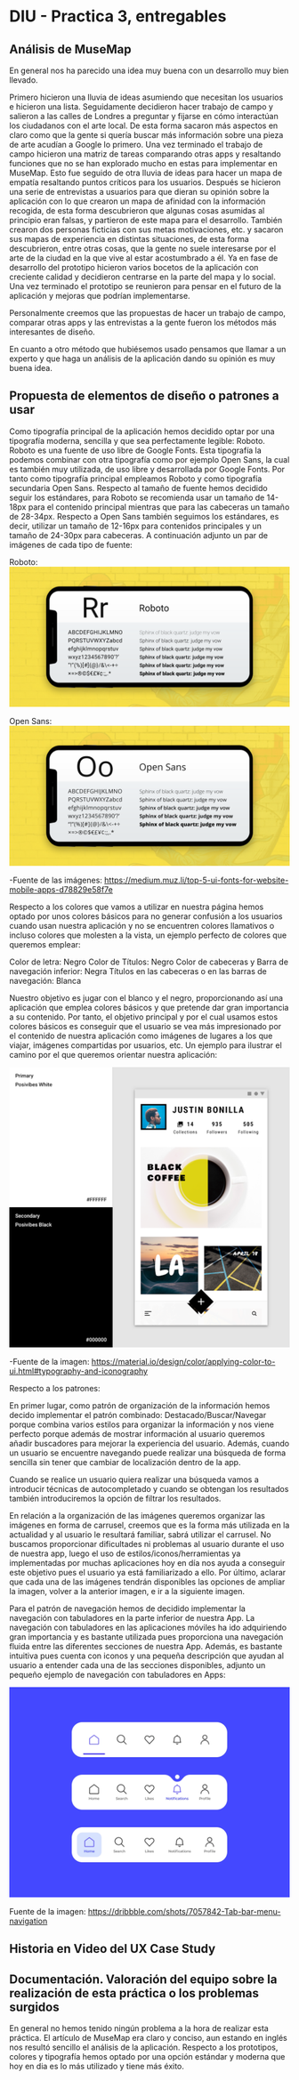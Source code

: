 # DIU - Practica 3, entregables

## Análisis de MuseMap
En general nos ha parecido una idea muy buena con un desarrollo muy bien llevado.

Primero hicieron una lluvia de ideas asumiendo que necesitan los usuarios e hicieron una lista.
Seguidamente decidieron hacer trabajo de campo y salieron a las calles de Londres a preguntar y fijarse en cómo interactúan los ciudadanos con el arte local. De esta forma sacaron más aspectos en claro como que la gente si quería buscar más información sobre una pieza de arte acudían a Google lo primero.
Una vez terminado el trabajo de campo hicieron una matriz de tareas comparando otras apps y resaltando funciones que no se han explorado mucho en estas para implementar en MuseMap.
Esto fue seguido de otra lluvia de ideas para hacer un mapa de empatía resaltando puntos críticos para los usuarios.
Después se hicieron una serie de entrevistas a usuarios para que dieran su opinión sobre la aplicación con lo que crearon un mapa de afinidad con la información recogida, de esta forma descubrieron que algunas cosas asumidas al principio eran falsas, y partieron de este mapa para el desarrollo.
También crearon dos personas ficticias con sus metas motivaciones, etc. y sacaron sus mapas de experiencia en distintas situaciones, de esta forma descubrieron, entre otras cosas,  que la gente no suele interesarse por el arte de la ciudad en la que vive al estar acostumbrado a él.
Ya en fase de desarrollo del prototipo hicieron varios bocetos de la aplicación con creciente calidad y decidieron centrarse en la parte del mapa y lo social.
Una vez terminado el prototipo se reunieron para pensar en el futuro de la aplicación y mejoras que podrían implementarse.

Personalmente creemos que las propuestas de hacer un trabajo de campo, comparar otras apps y las entrevistas a la gente fueron los métodos más interesantes de diseño.

En cuanto a otro método que hubiésemos usado pensamos que llamar a un experto y que haga un análisis de la aplicación dando su opinión es muy buena idea.

## Propuesta de elementos de diseño o patrones a usar 

Como tipografía principal de la aplicación hemos decidido optar por una tipografía moderna, sencilla y que sea perfectamente legible: Roboto. Roboto es una fuente de uso libre de Google Fonts. Esta tipografía la podemos combinar con otra tipografía como por ejemplo Open Sans, la cual es también muy utilizada, de uso libre y desarrollada por Google Fonts. Por tanto como tipografía principal empleamos Roboto y como tipografía secundaria Open Sans. Respecto al tamaño de fuente hemos decidido seguir los estándares, para Roboto se recomienda usar un tamaño de 14-18px para el contenido principal mientras que para las cabeceras un tamaño de 28-34px. Respecto a Open Sans también seguimos los estándares, es decir, utilizar un tamaño de 12-16px para contenidos principales y un tamaño de 24-30px para cabeceras.
A continuación adjunto un par de imágenes de cada tipo de fuente:

Roboto:
![roboto](roboto.png)

Open Sans:
![opensans](opensans.png)

-Fuente de las imágenes: https://medium.muz.li/top-5-ui-fonts-for-website-mobile-apps-d78829e58f7e

Respecto a los colores que vamos a utilizar en nuestra página hemos optado por unos colores básicos para no generar confusión a los usuarios cuando usan nuestra aplicación y no se encuentren colores llamativos o incluso colores que molesten a la vista, un ejemplo perfecto de colores que queremos emplear:

Color de letra: Negro
Color de Títulos: Negro
Color de cabeceras y Barra de navegación inferior: Negra
Títulos en las cabeceras o en las barras de navegación: Blanca

Nuestro objetivo es jugar con el blanco y el negro, proporcionando así una aplicación que emplea colores básicos y que pretende dar gran importancia a su contenido. Por tanto, el objetivo principal y por el cual usamos estos colores básicos es conseguir que el usuario se vea más impresionado por el contenido de nuestra aplicación como imágenes de lugares a los que viajar, imágenes compartidas por usuarios, etc. Un ejemplo para ilustrar el camino por el que queremos orientar nuestra aplicación:

![colores](colores.png)

-Fuente de la imagen: 
https://material.io/design/color/applying-color-to-ui.html#typography-and-iconography 

Respecto a los patrones:

En primer lugar, como patrón de organización de la información hemos decido implementar el patrón combinado: Destacado/Buscar/Navegar porque combina varios estilos para organizar la información y nos viene perfecto porque además de mostrar información al usuario queremos añadir buscadores para mejorar la experiencia del usuario. Además, cuando un usuario se encuentre navegando puede realizar una búsqueda de forma sencilla sin tener que cambiar de localización dentro de la app.

Cuando se realice un usuario quiera realizar una búsqueda vamos a introducir técnicas de autocompletado y cuando se obtengan los resultados también introduciremos la opción de filtrar los resultados.

En relación a la organización de las imágenes queremos organizar las imágenes en forma de carrusel, creemos que es la forma más utilizada en la actualidad y al usuario le resultará familiar, sabrá utilizar el carrusel. No buscamos proporcionar dificultades ni problemas al usuario durante el uso de nuestra app, luego el uso de estilos/iconos/herramientas ya implementadas por muchas aplicaciones hoy en día nos ayuda a conseguir este objetivo pues el usuario ya está familiarizado a ello. Por último, aclarar que cada una de las imágenes tendrán disponibles las opciones de ampliar la imagen, volver a la anterior imagen, e ir a la siguiente imagen. 

Para el patrón de navegación hemos de decidido implementar la navegación con tabuladores en la parte inferior de nuestra App. La navegación con tabuladores en las aplicaciones móviles ha ido adquiriendo gran importancia y es bastante utilizada pues proporciona una navegación fluida entre las diferentes secciones de nuestra App. Además, es bastante intuitiva pues cuenta con iconos y una pequeña descripción que ayudan al usuario a entender cada una de las secciones disponibles, adjunto un pequeño ejemplo de navegación con tabuladores en Apps:

![patrones](patrones.png)

Fuente de la imagen: 
https://dribbble.com/shots/7057842-Tab-bar-menu-navigation

## Historia en Video del UX Case Study


## Documentación. Valoración del equipo sobre la realización de esta práctica o los problemas surgidos

En general no hemos tenido ningún problema a la hora de realizar esta práctica.
El artículo de MuseMap era claro y conciso, aun estando en inglés nos resultó sencillo el análisis de la aplicación.
 Respecto a los prototipos, colores y tipografía hemos optado por una opción estándar y moderna que hoy en dia es lo más utilizado y tiene más éxito.

